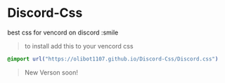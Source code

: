 # Discord-Css

best css for vencord on discord :smile
> to install add this to your vencord css
```css
@import url("https://olibot1107.github.io/Discord-Css/Discord.css")
```
> New Verson soon!

